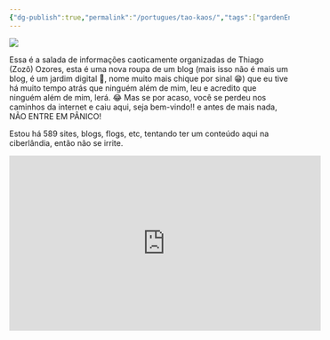 ```yaml
---
{"dg-publish":true,"permalink":"/portugues/tao-kaos/","tags":["gardenEntry"]}
---
```


![](/img/user/Português/assets/taokaos.png)

Essa é a salada de informações caoticamente organizadas de Thiago (Zozô) Ozores, esta é uma nova roupa de um blog (mais isso não é mais um blog, é um jardim digital 🏡, nome muito mais chique por sinal 😁) que eu tive há muito tempo atrás que ninguém além de mim, leu e acredito que ninguém além de mim, lerá. 😂
Mas se por acaso, você se perdeu nos caminhos da internet e caiu aqui, seja bem-vindo!! e antes de mais nada, NÃO ENTRE EM PÂNICO!

Estou há 589 sites, blogs, flogs, etc, tentando ter um conteúdo aqui na ciberlândia, então não se irrite.

<iframe width="560" height="315" src="https://www.youtube.com/embed/jvVPDX3R9ns?si=TEfBS7SFyU8Z6Ztb" title="YouTube video player" frameborder="0" allow="accelerometer; autoplay; clipboard-write; encrypted-media; gyroscope; picture-in-picture; web-share" allowfullscreen></iframe>